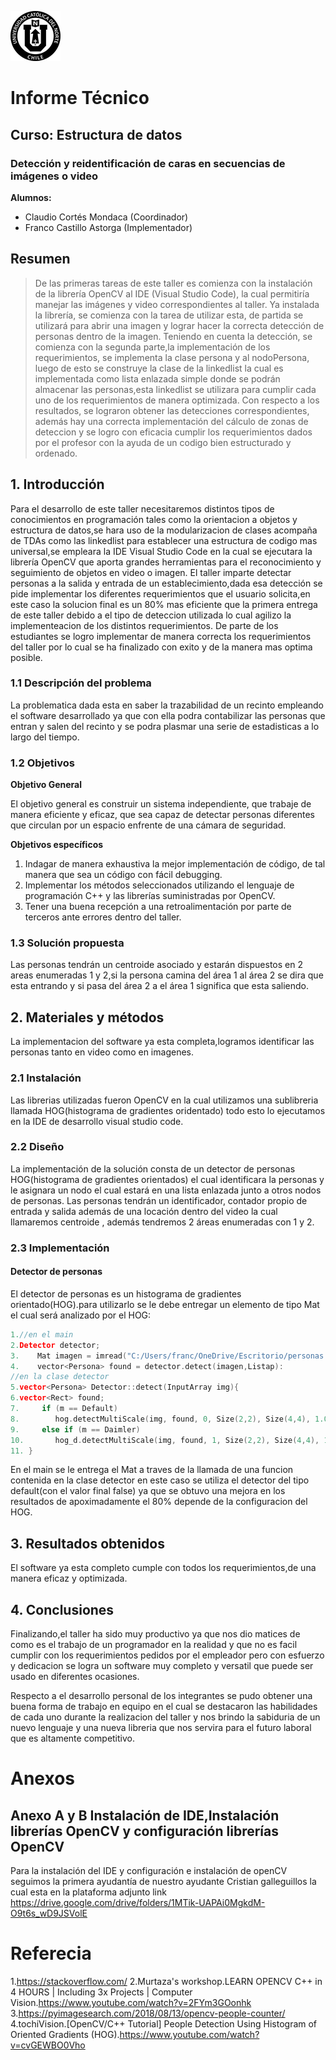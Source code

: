 ![UCN](images/60x60-ucn-negro.png)


# Informe Técnico 
## Curso: Estructura de datos
### Detección y reidentificación de caras en secuencias de imágenes o video

**Alumnos:**

* Claudio Cortés Mondaca (Coordinador)
* Franco Castillo Astorga (Implementador)

## Resumen 

>De las primeras tareas de este taller es comienza con la instalación de la librería OpenCV al IDE (Visual Studio Code), la cual permitiría manejar las imágenes y video correspondientes al taller. Ya instalada la librería, se comienza con la tarea de utilizar esta, de partida se utilizará para abrir una imagen y lograr hacer la correcta detección de personas dentro de la imagen. 
Teniendo en cuenta la detección, se comienza con la segunda parte,la implementación de los requerimientos, se implementa la clase persona y al nodoPersona, luego de esto se construye la clase de la linkedlist la cual es implementada como lista enlazada simple donde se podrán almacenar las personas,esta linkedlist se utilizara para cumplir cada uno de los requerimientos de manera optimizada.
Con respecto a los resultados, se lograron obtener las detecciones correspondientes, además hay una correcta implementación del cálculo de zonas de deteccion y se logro con eficacia cumplir los requerimientos dados por el profesor con la ayuda de un codigo bien estructurado y ordenado.

## 1. Introducción

Para el desarrollo de este taller necesitaremos distintos tipos de conocimientos en programación tales como la orientacion a objetos y estructura de datos,se hara uso de la modularizacion de clases acompaña de TDAs como las linkedlist para establecer una estructura de codigo mas universal,se empleara la IDE Visual Studio Code en la cual se ejecutara la librería OpenCV que aporta grandes herramientas para el reconocimiento y seguimiento de objetos en video o imagen.
El taller imparte detectar personas a la salida y entrada de un establecimiento,dada esa detección se pide implementar los diferentes requerimientos que el usuario solicita,en este caso la solucion final es un 80% mas eficiente que la primera entrega de este taller debido a el tipo de deteccion utilizada lo cual agilizo la implementeacion de los distintos requerimientos.
De parte de los estudiantes se logro implementar de manera correcta los requerimientos del taller por lo cual se ha finalizado con exito y de la manera mas optima posible.

### 1.1 Descripción del problema

La problematica dada esta en saber la trazabilidad de un recinto empleando el software desarrollado ya que con ella podra contabilizar las personas que entran y salen del recinto y se podra plasmar una serie de estadisticas a lo largo del tiempo.

### 1.2 Objetivos 

**Objetivo General**

El objetivo general es construir un sistema independiente, que trabaje de manera eficiente y eficaz, que sea capaz de detectar personas diferentes que circulan por un espacio enfrente de una cámara de seguridad.

**Objetivos específicos**

1. Indagar de manera exhaustiva la mejor implementación de código, de tal manera que sea un código con fácil debugging. 
2. Implementar los métodos seleccionados utilizando el lenguaje de programación C++ y las librerías suministradas por OpenCV.
3. Tener una buena recepción a una retroalimentación por parte de terceros ante errores dentro del taller.

### 1.3 Solución propuesta

Las personas tendrán un centroide asociado y estarán dispuestos en 2 areas enumeradas  1 y 2,si la persona camina del área 1 al área 2 se dira que esta entrando y si pasa del área 2 a el área 1 significa que esta saliendo.

## 2. Materiales y métodos

La implementacion del software ya esta completa,logramos identificar las personas tanto en video como en imagenes. 

### 2.1 Instalación

Las librerias utilizadas fueron OpenCV en la cual utilizamos una sublibreria llamada HOG(histograma de gradientes oridentado) todo esto lo ejecutamos en la IDE de desarrollo visual studio code.

### 2.2 Diseño 

La implementación de la solución consta de un detector de personas HOG(histograma de gradientes orientados) el cual identificara la personas y le asignara un nodo el cual estará en una lista enlazada junto a otros nodos de personas. Las personas tendrán un identificador, contador propio de entrada y salida además de una locación dentro del video la cual llamaremos centroide , además tendremos 2 áreas enumeradas con 1 y 2. 

### 2.3 Implementación 

#### Detector de personas

El detector de personas es un histograma de gradientes orientado(HOG).para utilizarlo se le debe entregar un elemento de tipo Mat el cual será analizado por el HOG:

```c++
1.//en el main    
2.Detector detector;
3.    Mat imagen = imread("C:/Users/franc/OneDrive/Escritorio/personas.jpg");
4.    vector<Persona> found = detector.detect(imagen,Listap):
//en la clase detector
5.vector<Persona> Detector::detect(InputArray img){
6.vector<Rect> found;
7.     if (m == Default)
8.        hog.detectMultiScale(img, found, 0, Size(2,2), Size(4,4), 1.05, 2, false);
9.     else if (m == Daimler)
10.       hog_d.detectMultiScale(img, found, 1, Size(2,2), Size(4,4), 1.05, 3, true);
11. }
```
En el main se le entrega el Mat a traves de la llamada de una funcion contenida en la clase detector en este caso se utiliza el detector del tipo default(con el valor final false) ya que se obtuvo una mejora en los resultados de apoximadamente el 80% depende de la configuracion del HOG.

## 3. Resultados obtenidos
El software ya esta completo cumple con todos los requerimientos,de una manera eficaz y optimizada.

## 4. Conclusiones

Finalizando,el taller ha sido muy productivo ya que nos dio matices de como es el trabajo de un programador en la realidad y que no es facil cumplir con los requerimientos pedidos por el empleador pero con esfuerzo y dedicacion se logra un software muy completo y versatil que puede ser usado en diferentes ocasiones.

Respecto a el desarrollo personal de los integrantes se pudo obtener una buena forma de trabajo en equipo en el cual se destacaron las habilidades de cada uno durante la realizacion del taller y nos brindo la sabiduria de un nuevo lenguaje y una nueva libreria que nos servira para el futuro laboral que es altamente competitivo.

# Anexos

## Anexo A y B Instalación de IDE,Instalación librerías OpenCV y configuración librerías OpenCV

Para la instalación del IDE y configuración e instalación de openCV seguimos la primera ayudantía de nuestro ayudante Cristian galleguillos la cual esta en la plataforma adjunto link https://drive.google.com/drive/folders/1MTik-UAPAi0MgkdM-O9t6s_wD9JSVolE

# Referecia
1.https://stackoverflow.com/
2.Murtaza's workshop.LEARN OPENCV C++ in 4 HOURS | Including 3x Projects | Computer Vision.https://www.youtube.com/watch?v=2FYm3GOonhk
3.https://pyimagesearch.com/2018/08/13/opencv-people-counter/
4.tochiVision.[OpenCV/C++ Tutorial] People Detection Using Histogram of Oriented Gradients (HOG).https://www.youtube.com/watch?v=cvGEWBO0Vho



